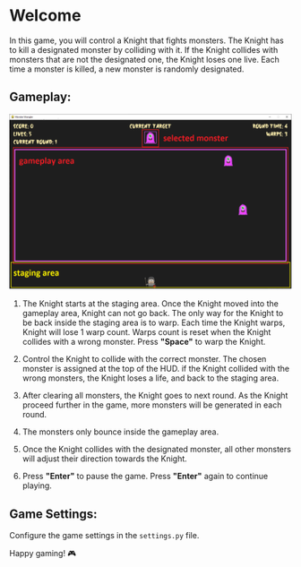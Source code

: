 # Welcome

In this game, you will control a Knight that fights monsters. The Knight has to kill a designated monster by colliding with it.
If the Knight collides with monsters that are not the designated one, the Knight loses one live.
Each time a monster is killed, a new monster is randomly designated.

## Gameplay:
<img src="./gameplay-image/gameplay-image.png">

1. The Knight starts at the staging area. Once the Knight moved into the gameplay area, Knight can not go back. The only way for the Knight to
be back inside the staging area is to warp. Each time the Knight warps, Knight will lose 1 warp count. Warps count is reset when the Knight collides with a wrong monster. Press **"Space"** to warp the Knight.

2. Control the Knight to collide with the correct monster. The chosen monster is assigned at the top of the HUD. if the Knight collided with the
wrong monsters, the Knight loses a life, and back to the staging area.

3. After clearing all monsters, the Knight goes to next round. As the Knight proceed further in the game, more monsters will be generated in each round.

4. The monsters only bounce inside the gameplay area.

5. Once the Knight collides with the designated monster, all other monsters will adjust their direction towards the Knight.

6. Press **"Enter"** to pause the game. Press **"Enter"** again to continue playing.

## Game Settings:
Configure the game settings in the `settings.py` file.

Happy gaming! 🎮
